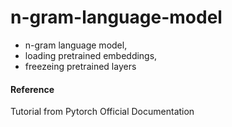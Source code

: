# n-gram-language-model
* n-gram language model, 
* loading pretrained embeddings, 
* freezeing pretrained layers

#### Reference
Tutorial from Pytorch Official Documentation
